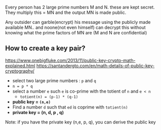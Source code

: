 Every person has 2 large prime numbers M and N. these are kept secret.
They multiply this = MN  and the output MN  is made public.

Any outsider can garble(encrypt) his message using the publicly made available MN.. and noone(not even himself) can decrypt this without knowing what the prime factors of MN are (M and N are confidential)


## How to create a key pair?
https://www.onebigfluke.com/2013/11/public-key-crypto-math-explained.html
https://santandergto.com/en/math-details-of-public-key-cryptography/
- select two large prime numbers : `p` and `q` 
- `n = p * q`
- select a number  `e`  such `e` is co-prime with the totient of `n`   and `e < n` 
	- `totient(n) = (p-1) * (q-1)`
- **public key = `(n,e)`**
- Find a number `d` such that `ed` is coprime with `totient(n)` 
- **private key = (n, d, p , q)** 

Note: if you have the private key (n,e, p, q), you can derive the public key